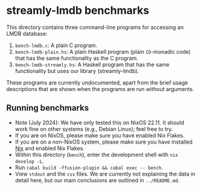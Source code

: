 # streamly-lmdb benchmarks

This directory contains three command-line programs for accessing an LMDB database:

1. `bench-lmdb.c`: A plain C program.
2. `bench-lmdb-plain.hs`: A plain Haskell program (plain `IO`-monadic code) that has the same functionality as the C program.
3. `bench-lmdb-streamly.hs`: A Haskell program that has the same functionality but uses our library (streamly-lmdb).

These programs are currently undocumented, apart from the brief usage descriptions that are shown when the programs are run without arguments.

## Running benchmarks

* Note (July 2024): We have only tested this on NixOS 22.11. It should work fine on other systems (e.g., Debian Linux); feel free to try.
* If you are on NixOS, please make sure you have enabled Nix Flakes.
* If you are on a non-NixOS system, please make sure you have installed [Nix](https://nixos.org) and enabled Nix Flakes.
* Within this directory (`bench`), enter the development shell with `nix develop -L`.
* Run `cabal build -ffusion-plugin && cabal exec -- bench`.
* View `stdout` and the `csv` files. We are currently not explaining the data in detail here, but our main conclusions are outlined in `../README.md`.
